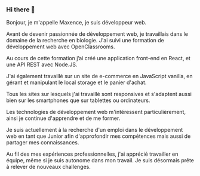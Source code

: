 ### Hi there 👋

Bonjour, je m'appelle Maxence, je suis développeur web. 

Avant de devenir passionnée de développement web, je travaillais dans le domaine de la recherche en biologie. J'ai suivi une formation de développement web avec OpenClassrooms. 

Au cours de cette formation j’ai créé une application front-end en React, et une API REST avec Node.JS.  

J'ai également travaillé sur un site de e-commerce en JavaScript vanilla, en gérant et manipulant le local storage et le panier d'achat. 

Tous les sites sur lesquels j'ai travaillé sont responsives et s'adaptent aussi bien sur les smartphones que sur tablettes ou ordinateurs.  

Les technologies de développement web m'intéressent particulièrement, ainsi je continue d'apprendre et de me former. 

Je suis actuellement à la recherche d'un emploi dans le développement web en tant que Junior afin d'approfondir mes compétences mais aussi de partager mes connaissances.  

Au fil des mes expériences professionnelles, j'ai apprécié travailler en équipe, même si je suis autonome dans mon travail. Je suis désormais prête à relever de nouveaux challenges.  
